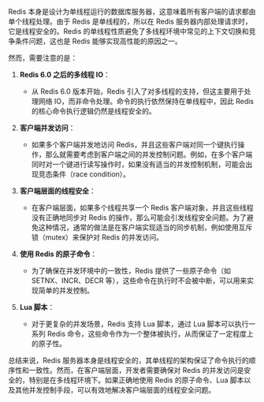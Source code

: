 Redis 本身是设计为单线程运行的数据库服务器，这意味着所有客户端的请求都由单个线程处理。由于 Redis 是单线程的，所以在 Redis 服务器内部处理请求时，它是线程安全的。Redis 的单线程性质避免了多线程环境中常见的上下文切换和竞争条件问题，这也是 Redis 能够实现高性能的原因之一。

然而，需要注意的是：

1. **Redis 6.0 之后的多线程 IO**：
   - 从 Redis 6.0 版本开始，Redis 引入了对多线程的支持，但这主要用于处理网络 IO，而非命令处理。命令的执行依然保持在单线程中，因此 Redis 的核心命令执行逻辑仍然是线程安全的。

2. **客户端并发访问**：
   - 如果多个客户端并发地访问 Redis，并且这些客户端对同一个键执行操作，那么就需要考虑到客户端之间的并发控制问题。例如，在多个客户端同时对一个键进行读写操作时，如果没有适当的并发控制机制，可能会出现竞态条件（race condition）。

3. **客户端层面的线程安全**：
   - 在客户端层面，如果多个线程共享一个 Redis 客户端对象，并且这些线程没有正确地同步对 Redis 的操作，那么可能会引发线程安全问题。为了避免这种情况，通常的做法是在客户端实现适当的同步机制，例如使用互斥锁（mutex）来保护对 Redis 的并发访问。

4. **使用 Redis 的原子命令**：
   - 为了确保在并发环境中的一致性，Redis 提供了一些原子命令（如 SETNX、INCR、DECR 等），这些命令在执行时不会被中断，可以用来实现简单的并发控制。

5. **Lua 脚本**：
   - 对于更复杂的并发场景，Redis 支持 Lua 脚本，通过 Lua 脚本可以执行一系列 Redis 命令，这些命令作为一个整体被执行，从而保证了一定程度上的原子性。

总结来说，Redis 服务器本身是线程安全的，其单线程的架构保证了命令执行的顺序性和一致性。然而，在客户端层面，开发者需要确保对 Redis 的并发访问是安全的，特别是在多线程环境下。如果正确地使用 Redis 的原子命令、Lua 脚本以及其他并发控制手段，可以有效地解决客户端层面的线程安全问题。